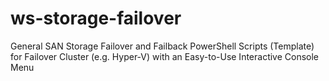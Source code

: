 # ws-storage-failover
General SAN Storage Failover and Failback PowerShell Scripts (Template) for Failover Cluster (e.g. Hyper-V) with an Easy-to-Use Interactive Console Menu
